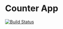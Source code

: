 # Counter App
[![Build Status](https://travis-ci.org/casaub0n/counter-app.svg?branch=master)](https://travis-ci.org/casaub0n/counter-app)